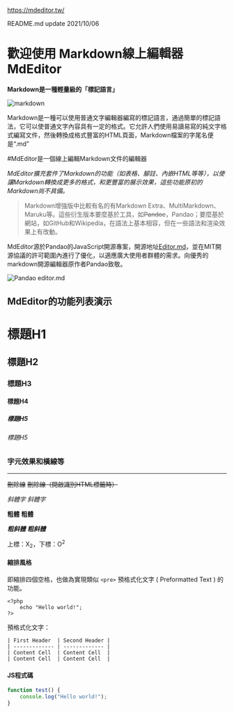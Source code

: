 https://mdeditor.tw/

README.md update 2021/10/06


# 歡迎使用 Markdown線上編輯器 MdEditor


**Markdown是一種輕量級的「標記語言」**


![markdown](https://www.mdeditor.tw/images/logos/markdown.png "markdown")


Markdown是一種可以使用普通文字編輯器編寫的標記語言，通過簡單的標記語法，它可以使普通文字內容具有一定的格式。它允許人們使用易讀易寫的純文字格式編寫文件，然後轉換成格式豐富的HTML頁面，Markdown檔案的字尾名便是“.md”


#MdEditor是一個線上編輯Markdown文件的編輯器

*MdEditor擴充套件了Markdown的功能（如表格、腳註、內嵌HTML等等），以使讓Markdown轉換成更多的格式，和更豐富的展示效果，這些功能原初的Markdown尚不具備。*

> Markdown增強版中比較有名的有Markdown Extra、MultiMarkdown、 Maruku等。這些衍生版本要麼基於工具，如~~Pandoc~~，Pandao；要麼基於網站，如GitHub和Wikipedia，在語法上基本相容，但在一些語法和渲染效果上有改動。

MdEditor源於Pandao的JavaScript開源專案，開源地址[Editor.md](https://github.com/pandao/editor.md "Editor.md")，並在MIT開源協議的許可範圍內進行了優化，以適應廣大使用者群體的需求。向優秀的markdown開源編輯器原作者Pandao致敬。


![Pandao editor.md](https://www.mdeditor.tw/images/editormd-logo-180x180.png "Pandao editor.md")



## MdEditor的功能列表演示

# 標題H1

## 標題H2

### 標題H3

#### 標題H4

##### 標題H5

###### 標題H5

### 字元效果和橫線等
----

~~刪除線~~ <s>刪除線（開啟識別HTML標籤時）</s>

*斜體字*      _斜體字_

**粗體**  __粗體__

***粗斜體*** ___粗斜體___

上標：X<sub>2</sub>，下標：O<sup>2</sup>

#### 縮排風格

即縮排四個空格，也做為實現類似 `<pre>` 預格式化文字 ( Preformatted Text ) 的功能。

    <?php
        echo "Hello world!";
    ?>
預格式化文字：

    | First Header  | Second Header |
    | ------------- | ------------- |
    | Content Cell  | Content Cell  |
    | Content Cell  | Content Cell  |

#### JS程式碼
```javascript
function test() {
    console.log("Hello world!");
}
```